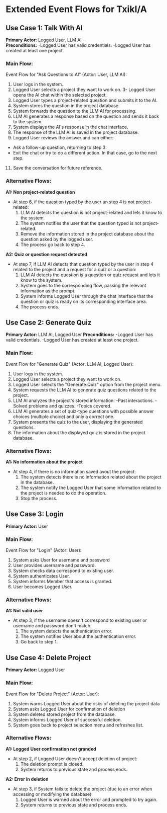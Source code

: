 # Extended Event Flows for TxikI/A


## Use Case 1: Talk With AI

**Primary Actor:** Logged User, LLM AI  
**Preconditions:**
-Logged User has valid credentials.
-Logged User has created at least one project.

### Main Flow:
Event Flow for "Ask Questions to AI" (Actor: User, LLM AI):
1. User logs in the system.
2. Logged User selects a project they want to work on.
3- Logged User opens the AI chat within the selected project.
4. Logged User types a project-related question and submits it to the AI.
5. System stores the question in the project database.
6. System forwards the question to the LLM AI for processing.
7. LLM AI generates a response based on the question and sends it back to the system.
8. System displays the AI's response in the chat interface.
9. The response of the LLM AI is saved in the project database.
10. Logged User reviews the answer and can either:
  - Ask a follow-up question, returning to step 3.
  - Exit the chat or try to do a different action. In that case, go to the next step. 
11. Save the conversation for future reference.

### Alternative Flows:
**A1: Non project-related question**
- At step 6, if the question typed by the user un step 4 is not project-related:
  1. LLM AI detects the question is not project-related and lets it know to the system.
  2. The system notifies the user that the question typed is not project-related.
  3. Remove the information stored in the project database about the question asked by the logged user.
  4. The process go back to step 4.

**A2: Quiz or question request detected**
- At step 7, if LLM AI detects that question typed by the user in step 4 related to the project and a request for a quiz or a question:
  1. LLM AI detects the question is a question or quiz request and lets it know to the system.
  2. System goes to the corresponding flow, passing the relevant information as the prompt.
  3. System informs Logged User through the chat interface that the question or quiz is ready on its corresponding interface area.
  4. The process ends.


## Use Case 2: Generate Quiz

**Primary Actor:** LLM AI, Logged User
**Preconditions:**
-Logged User has valid credentials.
-Logged User has created at least one project.

### Main Flow:
Event Flow for "Generate Quiz" (Actor: LLM AI, Logged User):
1. User logs in the system.
2. Logged User selects a project they want to work on.
3. Logged User selects the "Generate Quiz" option from the project menu.
4. System requests the LLM AI to generate quiz questions related to the project.
5. LLM AI analyzes the project's stored information:
  -Past interactions.
  -Solved problems and quizzes.
  -Topics covered.
6. LLM AI generates a set of quiz-type questions with possible answer choices (multiple choice) and only a correct one.
7. System presents the quiz to the user, displaying the generated questions.
8. The information about the displayed quiz is stored in the project database.

### Alternative Flows:
**A1: No information about the project**
- At step 4, if there is no information saved avout the project:
  1. The system detects there is no information related about the project in the database.
  2. The system notify the Logged User that some information related to the project is needed to do the operation.
  3. Stop the process.



## Use Case 3: Login

**Primary Actor:** User

### Main Flow:
Event Flow for "Login" (Actor: User):
1. System asks User for username and password
2. User provides username and password.
3. System checks data correspond to existing user.
4. System authenticates User.
5. System informs Member that access is granted.
6. User becomes Logged User.

### Alternative Flows:
**A1: Not valid user**
- At step 3, if the username doesn't correspond to existing user or username and password don't match:
  1. The system detects the authentication error.
  2. The system notifies User about the authentication error.
  3. Go back to step 1.



## Use Case 4: Delete Project

**Primary Actor:** Logged User

### Main Flow:
Event Flow for "Delete Project" (Actor: User):
1. System warns Logged User about the risks of deleting the project data
2. System asks Logged User for confirmation of deletion
3. System deleted stored project from the database. 
4. System informs Logged User of successful deletion.
5. System goes back to project selection menu and refreshes list.


### Alternative Flows:
**A1: Logged User confirmation not granded**
- At step 2, if Logged User doesn't accept deletion of project:
  1. The deletion prompt is closed.
  2. System returns to previous state and process ends.

**A2: Error in deletion**
- At step 3, if System fails to delete the project (due to an error when accessing or modifying the database):
  1. Logged User is warned about the error and prompted to try again.
  2. System returns to previous state and process ends.

